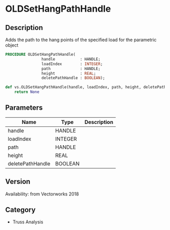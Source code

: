 # OLDSetHangPathHandle

## Description
Adds the path to the hang points of the specified load for the parametric object

```pascal
PROCEDURE OLDSetHangPathHandle(
				handle           : HANDLE;
				loadIndex        : INTEGER;
				path             : HANDLE;
				height           : REAL;
				deletePathHandle : BOOLEAN);
```

```python
def vs.OLDSetHangPathHandle(handle, loadIndex, path, height, deletePathHandle):
    return None
```

## Parameters
|Name|Type|Description|
|---|---|---|
|handle|HANDLE|   |
|loadIndex|INTEGER|   |
|path|HANDLE|   |
|height|REAL|   |
|deletePathHandle|BOOLEAN|   |

## Version
Availability: from Vectorworks 2018

## Category
* Truss Analysis


